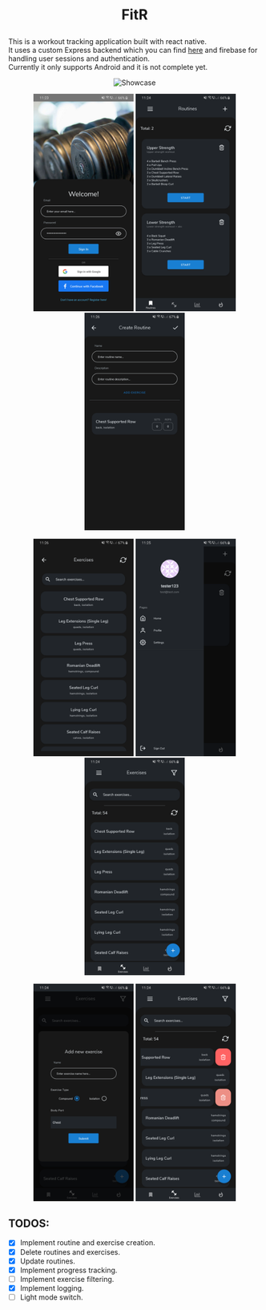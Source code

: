 # <p align="center">FitR</p>
This is a workout tracking application built with react native.  
It uses a custom Express backend which you can find [here](https://github.com/bboti199/trackr-api) and firebase for handling user sessions and authentication.  
Currently it only supports Android and it is not complete yet.

<p align="center">
<img src="./screenshots/showcase.gif" alt="Showcase" width="300" />
</p>

<p align="middle">
<img src="./screenshots/login.png" alt="Login Page" width="200" />
<img src="./screenshots/routine_home.png" alt="Routine Page" width="200" />
<img src="./screenshots/create_routine.png" alt="Routine Creation Page" width="200" />
</p>

<p align="middle">
<img src="./screenshots/exercise_selection.png" alt="Exercise Selection Page" width="200" />
<img src="./screenshots/drawer.png" alt="Drawer" width="200" />
<img src="./screenshots/exercises.png" alt="Exercises Page" width="200" />
</p>
<p align="middle">
<img src="./screenshots/create_exercise.png" alt="Exercise Creation Page" width="200" />
<img src="./screenshots/delete_exercise.png" alt="Delete Exercise Page" width="200" />
</p>

## TODOS:
- [x] Implement routine and exercise creation.
- [x] Delete routines and exercises.
- [x] Update routines.
- [x] Implement progress tracking.
- [ ] Implement exercise filtering.
- [x] Implement logging.
- [ ] Light mode switch.

